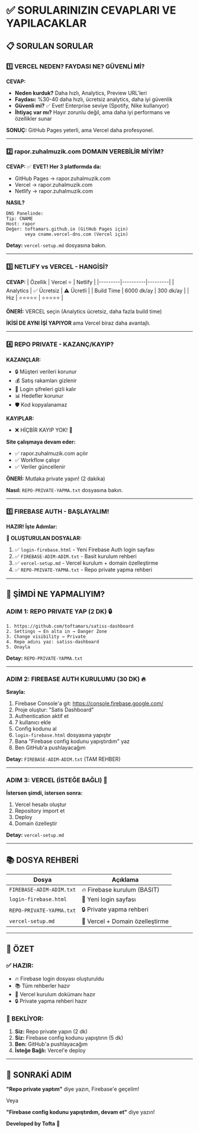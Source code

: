 # ✅ SORULARINIZIN CEVAPLARI VE YAPILACAKLAR

## 📋 SORULAN SORULAR

### 1️⃣ VERCEL NEDEN? FAYDASI NE? GÜVENLİ Mİ?

**CEVAP:**
- **Neden kurduk?** Daha hızlı, Analytics, Preview URL'leri
- **Faydası:** %30-40 daha hızlı, ücretsiz analytics, daha iyi güvenlik
- **Güvenli mi?** ✅ Evet! Enterprise seviye (Spotify, Nike kullanıyor)
- **İhtiyaç var mı?** Hayır zorunlu değil, ama daha iyi performans ve özellikler sunar

**SONUÇ:** GitHub Pages yeterli, ama Vercel daha profesyonel.

---

### 2️⃣ rapor.zuhalmuzik.com DOMAIN VEREBİLİR MİYİM?

**CEVAP:**
✅ **EVET! Her 3 platformda da:**
- GitHub Pages → rapor.zuhalmuzik.com
- Vercel → rapor.zuhalmuzik.com
- Netlify → rapor.zuhalmuzik.com

**NASIL?**
```
DNS Panelinde:
Tip: CNAME
Host: rapor
Değer: toftamars.github.io (GitHub Pages için)
       veya cname.vercel-dns.com (Vercel için)
```

**Detay:** `vercel-setup.md` dosyasına bakın.

---

### 3️⃣ NETLIFY vs VERCEL - HANGİSİ?

**CEVAP:**
| Özellik | Vercel ⭐ | Netlify |
|---------|----------|---------|
| Analytics | ✅ Ücretsiz | ⚠️ Ücretli |
| Build Time | 6000 dk/ay | 300 dk/ay |
| Hız | ⭐⭐⭐⭐⭐ | ⭐⭐⭐⭐⭐ |

**ÖNERİ:** VERCEL seçin (Analytics ücretsiz, daha fazla build time)

**İKİSİ DE AYNI İŞİ YAPIYOR** ama Vercel biraz daha avantajlı.

---

### 4️⃣ REPO PRIVATE - KAZANÇ/KAYIP?

**KAZANÇLAR:**
- 🔒 Müşteri verileri korunur
- 💰 Satış rakamları gizlenir
- 🔑 Login şifreleri gizli kalır
- 📊 Hedefler korunur
- 🛡️ Kod kopyalanamaz

**KAYIPLAR:**
- ❌ HİÇBİR KAYIP YOK! 🎉

**Site çalışmaya devam eder:**
- ✅ rapor.zuhalmuzik.com açılır
- ✅ Workflow çalışır
- ✅ Veriler güncellenir

**ÖNERİ:** Mutlaka private yapın! (2 dakika)

**Nasıl:** `REPO-PRIVATE-YAPMA.txt` dosyasına bakın.

---

### 5️⃣ FIREBASE AUTH - BAŞLAYALIM!

**HAZIR! İşte Adımlar:**

**📁 OLUŞTURULAN DOSYALAR:**
1. ✅ `login-firebase.html` - Yeni Firebase Auth login sayfası
2. ✅ `FIREBASE-ADIM-ADIM.txt` - Basit kurulum rehberi
3. ✅ `vercel-setup.md` - Vercel kurulum + domain özelleştirme
4. ✅ `REPO-PRIVATE-YAPMA.txt` - Repo private yapma rehberi

---

## 🎯 ŞİMDİ NE YAPMALIYIM?

### ADIM 1: REPO PRIVATE YAP (2 DK) 🔒
```
1. https://github.com/toftamars/satiss-dashboard
2. Settings → En alta in → Danger Zone
3. Change visibility → Private
4. Repo adını yaz: satiss-dashboard
5. Onayla
```

**Detay:** `REPO-PRIVATE-YAPMA.txt`

---

### ADIM 2: FIREBASE AUTH KURULUMU (30 DK) 🔥

**Sırayla:**
1. Firebase Console'a git: https://console.firebase.google.com/
2. Proje oluştur: "Satis Dashboard"
3. Authentication aktif et
4. 7 kullanıcı ekle
5. Config kodunu al
6. `login-firebase.html` dosyasına yapıştır
7. Bana "Firebase config kodunu yapıştırdım" yaz
8. Ben GitHub'a pushlayacağım

**Detay:** `FIREBASE-ADIM-ADIM.txt` (TAM REHBER)

---

### ADIM 3: VERCEL (İSTEĞE BAĞLI) 🚀

**İstersen şimdi, istersen sonra:**
1. Vercel hesabı oluştur
2. Repository import et
3. Deploy
4. Domain özelleştir

**Detay:** `vercel-setup.md`

---

## 📚 DOSYA REHBERİ

| Dosya | Açıklama |
|-------|----------|
| `FIREBASE-ADIM-ADIM.txt` | 🔥 Firebase kurulum (BASIT) |
| `login-firebase.html` | 🔐 Yeni login sayfası |
| `REPO-PRIVATE-YAPMA.txt` | 🔒 Private yapma rehberi |
| `vercel-setup.md` | 🚀 Vercel + Domain özelleştirme |

---

## 🎉 ÖZET

### ✅ HAZIR:
- 🔥 Firebase login dosyası oluşturuldu
- 📚 Tüm rehberler hazır
- 🚀 Vercel kurulum dokümanı hazır
- 🔒 Private yapma rehberi hazır

### 🔄 BEKLİYOR:
1. **Siz:** Repo private yapın (2 dk)
2. **Siz:** Firebase config kodunu yapıştırın (5 dk)
3. **Ben:** GitHub'a pushlayacağım
4. **İsteğe Bağlı:** Vercel'e deploy

---

## 🚀 SONRAKİ ADIM

**"Repo private yaptım"** diye yazın, Firebase'e geçelim!

Veya

**"Firebase config kodunu yapıştırdım, devam et"** diye yazın!

**Developed by Tofta** 💙
